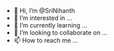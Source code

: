 - 👋 Hi, I’m @SriNihanth
- 👀 I’m interested in ...
- 🌱 I’m currently learning ...
- 💞️ I’m looking to collaborate on ...
- 📫 How to reach me ...

<!---
SriNihanth/SriNihanth is a ✨ special ✨ repository because its `README.md` (this file) appears on your GitHub profile.
You can click the Preview link to take a look at your changes.
--->
